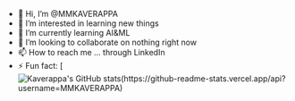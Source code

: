 - 👋 Hi, I’m @MMKAVERAPPA
- 👀 I’m interested in learning new things
- 🌱 I’m currently learning AI&ML
- 💞️ I’m looking to collaborate on nothing right now
- 📫 How to reach me ... through LinkedIn
- ⚡ Fun fact: 
[![Kaverappa's GitHub stats(https://github-readme-stats.vercel.app/api?username=MMKAVERAPPA)](https://github.com/anuraghazragithub-readme-stats)
<!---
MMKAVERAPPA/MMKAVERAPPA is a ✨ special ✨ repository because its `README.md` (this file) appears on your GitHub profile.
You can click the Preview link to take a look at your changes.
--->

